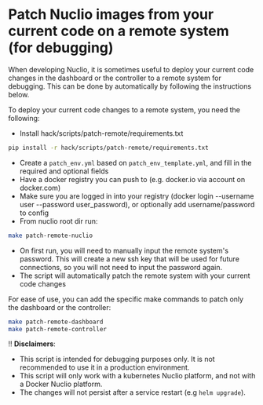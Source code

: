 # Patch Nuclio images from your current code on a remote system (for debugging)


When developing Nuclio, it is sometimes useful to deploy your current code changes in the dashboard or the controller 
to a remote system for debugging. This can be done by automatically by following the instructions below.

To deploy your current code changes to a remote system, you need the following:

* Install hack/scripts/patch-remote/requirements.txt 
~~~bash
pip install -r hack/scripts/patch-remote/requirements.txt
~~~
* Create a `patch_env.yml` based on `patch_env_template.yml`, and fill in the required and optional fields
* Have a docker registry you can push to (e.g. docker.io via account on docker.com)
* Make sure you are logged in into your registry (docker login --username user --password user_password), or optionally add username/password to config
* From nuclio root dir run:
~~~bash
make patch-remote-nuclio
~~~
* On first run, you will need to manually input the remote system's password. This will create a new ssh key that will be used for future connections, so you will not need to input the password again.
* The script will automatically patch the remote system with your current code changes

For ease of use, you can add the specific make commands to patch only the dashboard or the controller:
~~~bash
make patch-remote-dashboard
make patch-remote-controller
~~~


:bangbang: **Disclaimers**:
* This script is intended for debugging purposes only. It is not recommended to use it in a production environment.
* This script will only work with a kubernetes Nuclio platform, and not with a Docker Nuclio platform.
* The changes will not persist after a service restart (e.g `helm upgrade`).